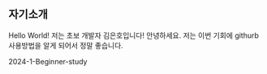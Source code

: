 ## 자기소개

Hello World!
저는 초보 개발자 김은호입니다!
안녕하세요.
저는 이번 기회에 githurb 사용방법을 알게 되어서 정말 좋습니다.




2024-1-Beginner-study
